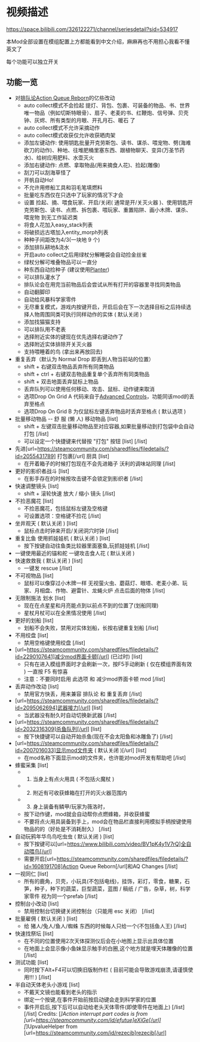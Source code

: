 # 视频描述
https://space.bilibili.com/326122271/channel/seriesdetail?sid=534917

本Mod全部设置在模组配置上方都能看到中文介绍，麻麻再也不用担心我看不懂英文了

每个功能可以独立开关
## 功能一览

* 对[排队论Action Queue Reborn](https://steamcommunity.com/sharedfiles/filedetails/?id=1608191708)的亿些改动  
  * auto collect模式不会捡起 提灯、背包、包裹、可装备的物品、书、世界唯一物品（例如切斯特眼骨）、扇子、老麦的书、红鞭炮、信号弹、贝壳钟、灰烬、所有类型的月眼、开孔月石、暖石 了
  * auto collect模式不允许采摘动作
  * auto collect模式收获仅允许收获晒肉架
  * 添加左键动作: 使用钥匙批量开克劳斯包、读书、谋杀、喂宠物、劈(海难砍刀的动作)、种地、往堆肥桶里塞东西、跟植物聊天、变异(万圣节药水)、给树应用肥料、水壶灭火
  * 添加右键动作: 点燃、拿取物品(用来摘食人花)、捡起(雕像)
  * 刮刀可以刮海草怪了
  * 开帆自动Ho!
  * 不允许用修船工具和羽毛笔填燃料
  * 批量吃东西仅在只选中了玩家的情况下才会 
  * 设置 捡起、摘、喂食玩家、开启/关闭( 通常是开/关灭火器 )、使用钥匙开克劳斯包、读书、点燃、拆包裹、喂玩家、重置陷阱、画小木牌、谋杀、喂宠物 到无工作延迟类
  * 将食人花加入easy_stack列表
  * 将破损远古塔加入entity_morph列表
  * 种种子间距改为4/3(一块地 9 个)
  * 添加排队耕地&浇水
  * 开启auto collect之后用绿杖分解睡袋会自动捡金丝雀
  * 绿杖分解可堆叠物品可以一直分
  * 种东西自动捡种子 (建议使用[Planter](https://steamcommunity.com/sharedfiles/filedetails/?id=2156052731))
  * 可以排队灌水了
  * 排队论会在用完当前物品后会尝试从所有打开的容器里寻找同类物品
  * 自动翻脚印
  * 自动给风暴科学家零件
  * 无尽重复模式，游戏内按键开启，开启后会在下一次选择目标之后持续选择人物周围同类可执行同样动作的实体   ( 默认关闭 )
  * 添加找猫猫支持
  * 可以排队用不老表
  * 选择附近实体的键现在优先选择右键动作了
  * 选择附近实体排除开关灭火器
  * 支持喂睡着的鸟   (拿出来再放回去)  
* 重复丢弃（默认为 Normal Drop 即丢到人物当前站的位置）  
  * shift + 右键双击物品丢弃所有同类物品
  * shift + ctrl + 右键双击物品重复单个丢弃所有同类物品
  * shift + 双击地面丢弃鼠标上物品
  * 丢弃队列可以使用任何移动、攻击、鼠标、动作键来取消
  * 选项Drop On Grid A 代码来自于[Advanced Controls](https://steamcommunity.com/sharedfiles/filedetails/?id=1601725838)，功能同该mod的丢弃至格点
  * 选项Drop On Grid B 为仅鼠标左键丢弃物品时丢弃至格点  ( 默认选项 )
* 批量移动物品 -- 舒 服 (懒 人) 移动物品 
    [list]
  * shift + 左键双击批量移动物品至对应容器,如果批量移动到打包袋中会自动打包
    [/list]
  * 可以设定一个快捷键来代替按 "打包" 按钮
    [list]
    [/list]
* 先进[url=https://steamcommunity.com/sharedfiles/filedetails/?id=2055431789] 打包裹[/url] 厨具
    [list]
  * 在开着箱子的时候打包现在不会先进箱子  沃利的调味站同理
    [/list]
* 更好的影织者战斗
    [list]
  * 在影手存在的时候按攻击键不会锁定到影织者
    [/list]
* 快速调整镜头
    [list]
  * shift + 滚轮快速 放大 / 缩小 镜头
    [/list]
* 不捡恶魔花
    [list]
  * 不捡恶魔花，包括鼠标左键及空格键
  * 可设置选项：空格键不捡花
    [/list]
* 坐井观天   ( 默认关闭 )
    [list]
  * 鼠标点击时钟来开启/关闭洞穴时钟 
    [/list]
* 重复比鱼 使用抓娃娃机  ( 默认关闭 )
    [list]
  * 按下按键自动往鱼类比较器里面塞鱼,玩抓娃娃机
    [/list]
* 一键使用最近的锚和舵  一键攻击食人花 ( 默认关闭 )
* 快速救救我   ( 默认关闭 )
    [list]
  * 一键发 rescue
    [/list]
* 不可视物品
    [list]
  * 鼠标可以像穿过小木牌一样 无视萤火虫、蘑菇灯、眼塔、老麦小弟、玩家、月相盘、作物、避雷针、龙蝇火炉 点击后面的物体
    [/list]
* 无限制施法 划水
    [list]
  * 现在在点星星和月亮能点到以前点不到的位置了(划船同理)
  * 星杖月杖可以在全黑情况使用
    [/list]
* 更好的划船
    [list]
  * 划船不会失败，禁用对实体划船，长按右键重复划船
    [/list]
* 不用绞盘
    [list]
  * 禁用空格键使用绞盘
    [/list]
* [url=https://steamcommunity.com/sharedfiles/filedetails/?id=2290107641]减少mod界面卡顿[/url] (已过时)
    [list]
  * 只有在进入模组界面时才会刷新一次，按F5手动刷新   ( 仅在模组界面有效 )   一直按 F5 有惊喜
  * 注意：不要同时启用 此选项 和 减少mod界面卡顿 mod
    [/list]
* 丢弃动作改动
    [list]
  * 禁用官方快丢，用来兼容 排队论 和 重复丢弃
    [/list]
* [url=https://steamcommunity.com/sharedfiles/filedetails/?id=2095062694]武器接力[/url]
    [list]
  * 当武器没有耐久时自动切换新武器
    [/list]
* [url=https://steamcommunity.com/sharedfiles/filedetails/?id=2032316309]杀鱼队列[/url]
    [list]
  * 按下快捷键可以自动开始杀鱼(现在不会太阳鱼和冰雕鱼了)
    [/list]
* [url=https://steamcommunity.com/sharedfiles/filedetails/?id=2007016033]显示mod文件夹   ( 默认关闭 )[/url]
    [list]
  * 在mod名称下面显示mod的文件夹，也许能对mod开发有帮助吧
    [/list]
* 蜂蜜采集
    [list]
  * 1. 当身上有点火用具 ( 不包括火魔杖 ) 
  * 2. 附近有可收获蜂箱在打开的灭火器范围内
  * 3. 身上装备有鳞甲/玩家为薇洛时，
  * 按下动作键，mod就会自动帮你点燃蜂箱，并收获蜂蜜
  * 不要将点火用具装备到手上，mod会在物品栏直接利用模拟手柄按键使用物品的的（好处是不消耗耐久）
    [/list]
* 自动玩鸦年华鸟鸟吃虫虫   ( 默认关闭 )
    [list]
  * 按下按键可以[url=https://www.bilibili.com/video/BV1pK4y1V7rQ]全自动喂鸟[/url]
  * 需要开启[url=https://steamcommunity.com/sharedfiles/filedetails/?id=1608191708]Action Queue Reborn[/url]和AQ Changes
    [/list]
* 一视同仁
    [list]
  * 所有的鹿角，贝壳，小玩具(不包括电线)，挂饰，彩灯，零食，糖果，石笋，种子，种下的蔬菜，巨型蔬菜，蓝图 / 稿纸 / 广告，杂草，树，科学家零件 视为同一个prefab
    [/list]
* 控制台小改动
    [list]
  * 禁用控制台切换键关闭控制台（只能用 esc 关闭）
    [/list]
* 批量雇佣   ( 默认关闭 )
    [list]
  * 给 猪人/兔人/鱼人/蜘蛛 东西的时候每人只给一个(不包括鱼人王)
    [/list]
* 快速找祭坛
    [list]
  * 在不同的位置使用2次天体探测仪后会在小地图上显示出具体位置
  * 在地面上会显示像小鱼妹显示触手的白圈,这个地方就是埋天体雕像的位置
    [/list]
* 测试功能
    [list]
  * 同时按下Alt+F4可以切换旧版制作栏 ( 目前可能会导致游戏崩溃,请谨慎使用!!! )
    [/list]
* 半自动天体老头小游戏
    [list]
  * 不戴天文镜也能看到老头的指示
  * 绑定一个按键,在事件开始前按启动键会走到科学家的位置
  * 事件开启后,按下后可以自动给老头天体零件(即使零件在地面上)
    [/list]
[/list]
Credits:
[*]Action interrupt part codes is from [url=https://steamcommunity.com/id/efutue]eXiGe[/url]
[*]UpvalueHelper from [url=https://steamcommunity.com/id/rezecib]rezecib[/url]
